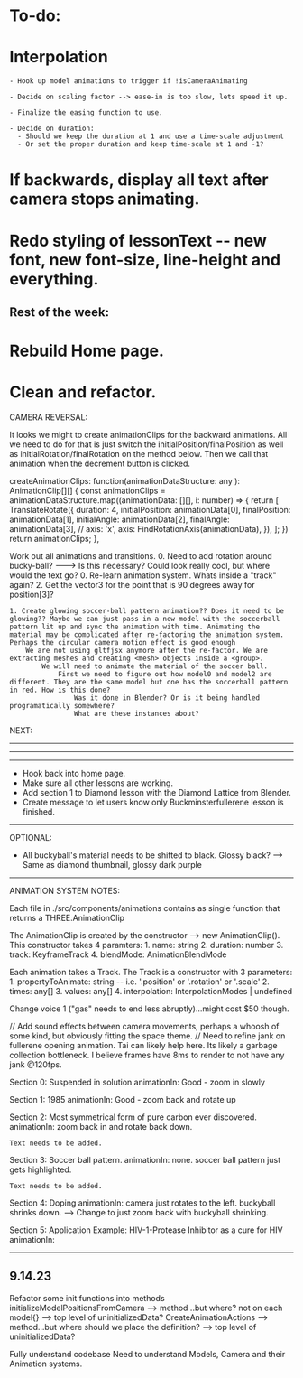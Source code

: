 # To-do:

  # Interpolation 

    - Hook up model animations to trigger if !isCameraAnimating

    - Decide on scaling factor --> ease-in is too slow, lets speed it up.

    - Finalize the easing function to use. 

    - Decide on duration:
      - Should we keep the duration at 1 and use a time-scale adjustment 
      - Or set the proper duration and keep time-scale at 1 and -1?


  # If backwards, display all text after camera stops animating.






  # Redo styling of lessonText -- new font, new font-size, line-height and everything.







## Rest of the week:
  # Rebuild Home page.


# Clean and refactor.











































































CAMERA REVERSAL:

It looks we might to create animationClips for the backward animations. All we need to do for that is just
switch the initialPosition/finalPosition as well as initialRotation/finalRotation on the method below. Then we call that animation when the decrement button is clicked.

createAnimationClips: function(animationDataStructure: any ): AnimationClip[][] {
const animationClips = animationDataStructure.map((animationData: [][], i: number) => {
return [
TranslateRotate({
duration: 4,
initialPosition: animationData[0],
finalPosition: animationData[1],
initialAngle: animationData[2],
finalAngle: animationData[3],
// axis: 'x',
axis: FindRotationAxis(animationData),
}),
];
})
return animationClips;
},

Work out all animations and transitions. 0. Need to add rotation around bucky-ball? ---> Is this necessary? Could look really cool, but where would the text go? 0. Re-learn animation system. Whats inside a "track" again? 2. Get the vector3 for the point that is 90 degrees away for position[3]?

    1. Create glowing soccer-ball pattern animation?? Does it need to be glowing?? Maybe we can just pass in a new model with the soccerball pattern lit up and sync the animation with time. Animating the material may be complicated after re-factoring the animation system. Perhaps the circular camera motion effect is good enough
        We are not using gltfjsx anymore after the re-factor. We are extracting meshes and creating <mesh> objects inside a <group>.
            We will need to animate the material of the soccer ball.
                First we need to figure out how model0 and model2 are different. They are the same model but one has the soccerball pattern in red. How is this done?
                    Was it done in Blender? Or is it being handled programatically somewhere?
                    What are these instances about?

NEXT:

---

---

---

- Hook back into home page.
- Make sure all other lessons are working.
- Add section 1 to Diamond lesson with the Diamond Lattice from Blender.
- Create message to let users know only Buckminsterfullerene lesson is finished.

---

OPTIONAL:

- All buckyball's material needs to be shifted to black. Glossy black? --> Same as diamond thumbnail, glossy dark purple

---

ANIMATION SYSTEM NOTES:

Each file in ./src/components/animations contains as single function that returns a THREE.AnimationClip

The AnimationClip is created by the constructor --> new AnimationClip().
This constructor takes 4 paramters: 1. name: string 2. duration: number 3. track: KeyframeTrack 4. blendMode: AnimationBlendMode

Each animation takes a Track.
The Track is a constructor with 3 parameters: 1. propertyToAnimate: string -- i.e. '.position' or '.rotation' or '.scale' 2. times: any[] 3. values: any[] 4. interpolation: InterpolationModes | undefined

Change voice 1 ("gas" needs to end less abruptly)...might cost $50 though.

// Add sound effects between camera movements, perhaps a whoosh of some kind, but obviously fitting the space theme.
// Need to refine jank on fullerene opening animation. Tai can likely help here. Its likely a garbage collection bottleneck. I believe frames have 8ms to render to not have any jank @120fps.

Section 0: Suspended in solution
animationIn: Good - zoom in slowly

Section 1: 1985
animationIn: Good - zoom back and rotate up

Section 2: Most symmetrical form of pure carbon ever discovered.
animationIn: zoom back in and rotate back down.

    Text needs to be added.

Section 3: Soccer ball pattern.
animationIn: none. soccer ball pattern just gets highlighted.

    Text needs to be added.

Section 4: Doping
animationIn: camera just rotates to the left. buckyball shrinks down. --> Change to just zoom back with buckyball shrinking.

Section 5: Application Example: HIV-1-Protease Inhibitor as a cure for HIV
animationIn:

---

## 9.14.23

Refactor some init functions into methods
initializeModelPositionsFromCamera --> method ..but where? not on each model{} --> top level of uninitializedData?
CreateAnimationActions --> method...but where should we place the definition? --> top level of uninitializedData?

Fully understand codebase
Need to understand Models, Camera and their Animation systems.
